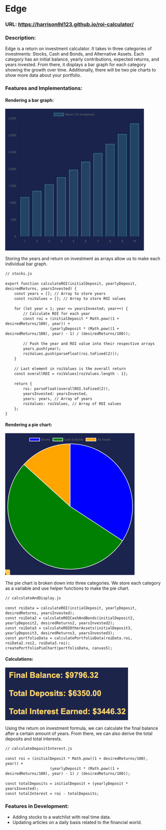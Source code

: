 # Edge

### URL: https://harrisonlhl123.github.io/roi-calculator/

### Description:

Edge is a return on investment calculator. It takes in three categories of investments: Stocks, Cash and Bonds, and Alternative Assets. Each category has an initial balance, yearly contributions, expected returns, and years invested. From there, it displays a bar graph for each category showing the growth over time. Additionally, there will be two pie charts to show more data about your portfolio.

### Features and Implementations:

#### Rendering a bar graph:

![plot](./barGraph.gif)

Storing the years and return on investment as arrays allow us to make each individual bar graph.

```
// stocks.js

export function calculateROI(initialDeposit, yearlyDeposit, desiredReturns, yearsInvested) {
    const years = []; // Array to store years
    const roiValues = []; // Array to store ROI values

    for (let year = 1; year <= yearsInvested; year++) {
        // Calculate ROI for each year
        const roi = (initialDeposit * Math.pow((1 + desiredReturns/100), year)) +
                    (yearlyDeposit * (Math.pow((1 + desiredReturns/100), year) - 1) / (desiredReturns/100));
        
        // Push the year and ROI value into their respective arrays
        years.push(year);
        roiValues.push(parseFloat(roi.toFixed(2)));
    }

    // Last element in roiValues is the overall return
    const overallROI = roiValues[roiValues.length - 1];

    return {
        roi: parseFloat(overallROI.toFixed(2)),
        yearsInvested: yearsInvested,
        years: years, // Array of years
        roiValues: roiValues, // Array of ROI values
    };
}
```

#### Rendering a pie chart:

![plot](./pieChart.gif)

The pie chart is broken down into three categories. We store each category as a variable and use helper functions to make the pie chart.

```
// calculateAndDisplay.js

const roiData = calculateROI(initialDeposit, yearlyDeposit, desiredReturns, yearsInvested);
const roiData2 = calculateROICashAndBonds(initialDeposit2, yearlyDeposit2, desiredReturns2, yearsInvested2);
const roiData3 = calculateROIOtherAssets(initialDeposit3, yearlyDeposit3, desiredReturns3, yearsInvested3);
const portfolioData = calculatePortfolioData(roiData.roi, roiData2.roi2, roiData3.roi);
createPortfolioPieChart(portfolioData, canvas5);
```

#### Calculations:

![plot](./balances.png)

Using the return on investment formula, we can calculate the final balance after a certain amount of years. From there, we can also derive the total deposits and total interests.

```
// calculateDepositInterest.js

const roi = (initialDeposit * Math.pow((1 + desiredReturns/100), year)) +
                    (yearlyDeposit * (Math.pow((1 + desiredReturns/100), year) - 1) / (desiredReturns/100));

const totalDeposits = initialDeposit + (yearlyDeposit * yearsInvested);
const totalInterest = roi - totalDeposits;
```

### Features in Development:

* Adding stocks to a watchlist with real time data.
* Updating articles on a daily basis related to the financial world.